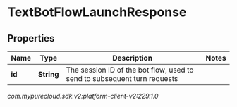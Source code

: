 # TextBotFlowLaunchResponse


## Properties

| Name | Type | Description | Notes |
| ------------ | ------------- | ------------- | ------------- |
| **id** | **String** | The session ID of the bot flow, used to send to subsequent turn requests |  |




_com.mypurecloud.sdk.v2:platform-client-v2:229.1.0_
